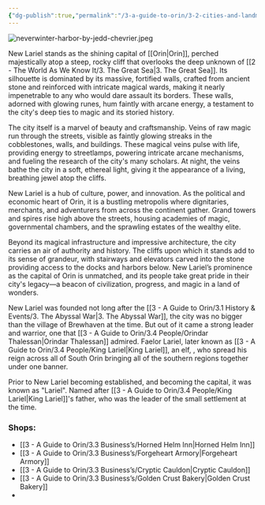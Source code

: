 ```yaml
---
{"dg-publish":true,"permalink":"/3-a-guide-to-orin/3-2-cities-and-landmarks/new-lariel/","created":"2025-01-20T18:47:20.407-06:00","updated":"2025-01-22T18:51:55.774-06:00"}
---
```



![neverwinter-harbor-by-jedd-chevrier.jpeg](/img/user/Images/neverwinter-harbor-by-jedd-chevrier.jpeg)

New Lariel stands as the shining capital of [[Orin\|Orin]], perched majestically atop a steep, rocky cliff that overlooks the deep unknown of [[2 - The World As We Know It/3. The Great Sea\|3. The Great Sea]]. Its silhouette is dominated by its massive, fortified walls, crafted from ancient stone and reinforced with intricate magical wards, making it nearly impenetrable to any who would dare assault its borders. These walls, adorned with glowing runes, hum faintly with arcane energy, a testament to the city's deep ties to magic and its storied history.

The city itself is a marvel of beauty and craftsmanship. Veins of raw magic run through the streets, visible as faintly glowing streaks in the cobblestones, walls, and buildings. These magical veins pulse with life, providing energy to streetlamps, powering intricate arcane mechanisms, and fueling the research of the city's many scholars. At night, the veins bathe the city in a soft, ethereal light, giving it the appearance of a living, breathing jewel atop the cliffs.

New Lariel is a hub of culture, power, and innovation. As the political and economic heart of Orin, it is a bustling metropolis where dignitaries, merchants, and adventurers from across the continent gather. Grand towers and spires rise high above the streets, housing academies of magic, governmental chambers, and the sprawling estates of the wealthy elite.

Beyond its magical infrastructure and impressive architecture, the city carries an air of authority and history. The cliffs upon which it stands add to its sense of grandeur, with stairways and elevators carved into the stone providing access to the docks and harbors below. New Lariel’s prominence as the capital of Orin is unmatched, and its people take great pride in their city's legacy—a beacon of civilization, progress, and magic in a land of wonders.

New Lariel was founded not long after the [[3 - A Guide to Orin/3.1 History & Events/3. The Abyssal War\|3. The Abyssal War]], the city was no bigger than the village of Brewhaven at the time. But out of it came a strong leader and warrior, one that [[3 - A Guide to Orin/3.4 People/Orindar Thalessan\|Orindar Thalessan]] admired. Faelor Lariel, later known as [[3 - A Guide to Orin/3.4 People/King Lariel\|King Lariel]], an elf, , who spread his reign across all of South Orin bringing all of the southern regions together under one banner. 

Prior to New Lariel becoming established, and becoming the capital, it was known as "Lariel". Named after [[3 - A Guide to Orin/3.4 People/King Lariel\|King Lariel]]'s father, who was the leader of the small settlement at the time. 


### Shops:

- [[3 - A Guide to Orin/3.3 Business’s/Horned Helm Inn\|Horned Helm Inn]]
- [[3 - A Guide to Orin/3.3 Business’s/Forgeheart Armory\|Forgeheart Armory]]
- [[3 - A Guide to Orin/3.3 Business’s/Cryptic Cauldon\|Cryptic Cauldon]]
- [[3 - A Guide to Orin/3.3 Business’s/Golden Crust Bakery\|Golden Crust Bakery]]
- 